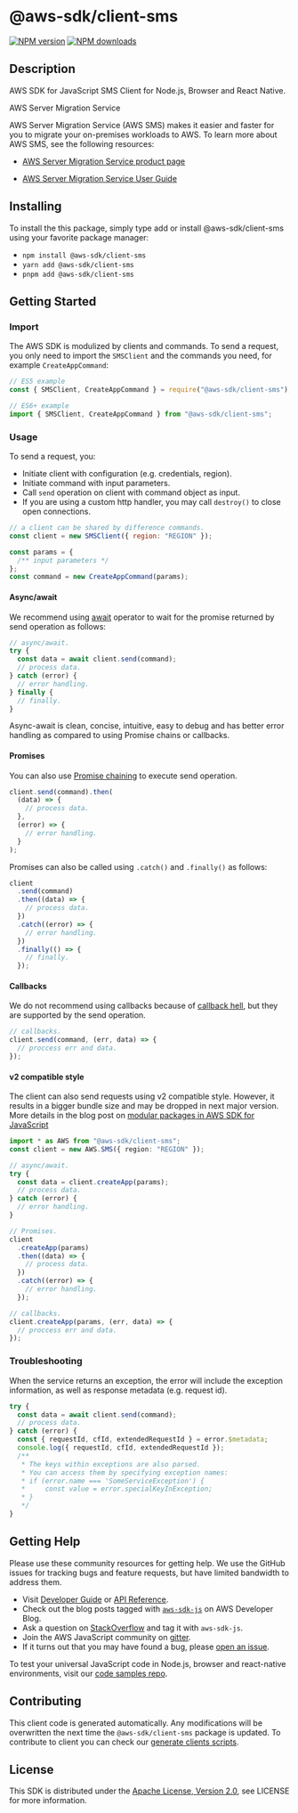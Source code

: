# @aws-sdk/client-sms

[![NPM version](https://img.shields.io/npm/v/@aws-sdk/client-sms/latest.svg)](https://www.npmjs.com/package/@aws-sdk/client-sms)
[![NPM downloads](https://img.shields.io/npm/dm/@aws-sdk/client-sms.svg)](https://www.npmjs.com/package/@aws-sdk/client-sms)

## Description

AWS SDK for JavaScript SMS Client for Node.js, Browser and React Native.

<fullname>AWS Server Migration Service</fullname>

<p>AWS Server Migration Service (AWS SMS) makes it easier and faster for you to migrate your
on-premises workloads to AWS. To learn more about AWS SMS, see the following
resources:</p>
<ul>
<li>
<p>
<a href="http://aws.amazon.com/server-migration-service/">AWS Server Migration Service
product page</a>
</p>
</li>
<li>
<p>
<a href="https://docs.aws.amazon.com/server-migration-service/latest/userguide/">AWS Server Migration Service User Guide</a>
</p>
</li>
</ul>

## Installing

To install the this package, simply type add or install @aws-sdk/client-sms
using your favorite package manager:

- `npm install @aws-sdk/client-sms`
- `yarn add @aws-sdk/client-sms`
- `pnpm add @aws-sdk/client-sms`

## Getting Started

### Import

The AWS SDK is modulized by clients and commands.
To send a request, you only need to import the `SMSClient` and
the commands you need, for example `CreateAppCommand`:

```js
// ES5 example
const { SMSClient, CreateAppCommand } = require("@aws-sdk/client-sms");
```

```ts
// ES6+ example
import { SMSClient, CreateAppCommand } from "@aws-sdk/client-sms";
```

### Usage

To send a request, you:

- Initiate client with configuration (e.g. credentials, region).
- Initiate command with input parameters.
- Call `send` operation on client with command object as input.
- If you are using a custom http handler, you may call `destroy()` to close open connections.

```js
// a client can be shared by difference commands.
const client = new SMSClient({ region: "REGION" });

const params = {
  /** input parameters */
};
const command = new CreateAppCommand(params);
```

#### Async/await

We recommend using [await](https://developer.mozilla.org/en-US/docs/Web/JavaScript/Reference/Operators/await)
operator to wait for the promise returned by send operation as follows:

```js
// async/await.
try {
  const data = await client.send(command);
  // process data.
} catch (error) {
  // error handling.
} finally {
  // finally.
}
```

Async-await is clean, concise, intuitive, easy to debug and has better error handling
as compared to using Promise chains or callbacks.

#### Promises

You can also use [Promise chaining](https://developer.mozilla.org/en-US/docs/Web/JavaScript/Guide/Using_promises#chaining)
to execute send operation.

```js
client.send(command).then(
  (data) => {
    // process data.
  },
  (error) => {
    // error handling.
  }
);
```

Promises can also be called using `.catch()` and `.finally()` as follows:

```js
client
  .send(command)
  .then((data) => {
    // process data.
  })
  .catch((error) => {
    // error handling.
  })
  .finally(() => {
    // finally.
  });
```

#### Callbacks

We do not recommend using callbacks because of [callback hell](http://callbackhell.com/),
but they are supported by the send operation.

```js
// callbacks.
client.send(command, (err, data) => {
  // proccess err and data.
});
```

#### v2 compatible style

The client can also send requests using v2 compatible style.
However, it results in a bigger bundle size and may be dropped in next major version. More details in the blog post
on [modular packages in AWS SDK for JavaScript](https://aws.amazon.com/blogs/developer/modular-packages-in-aws-sdk-for-javascript/)

```ts
import * as AWS from "@aws-sdk/client-sms";
const client = new AWS.SMS({ region: "REGION" });

// async/await.
try {
  const data = client.createApp(params);
  // process data.
} catch (error) {
  // error handling.
}

// Promises.
client
  .createApp(params)
  .then((data) => {
    // process data.
  })
  .catch((error) => {
    // error handling.
  });

// callbacks.
client.createApp(params, (err, data) => {
  // proccess err and data.
});
```

### Troubleshooting

When the service returns an exception, the error will include the exception information,
as well as response metadata (e.g. request id).

```js
try {
  const data = await client.send(command);
  // process data.
} catch (error) {
  const { requestId, cfId, extendedRequestId } = error.$metadata;
  console.log({ requestId, cfId, extendedRequestId });
  /**
   * The keys within exceptions are also parsed.
   * You can access them by specifying exception names:
   * if (error.name === 'SomeServiceException') {
   *     const value = error.specialKeyInException;
   * }
   */
}
```

## Getting Help

Please use these community resources for getting help.
We use the GitHub issues for tracking bugs and feature requests, but have limited bandwidth to address them.

- Visit [Developer Guide](https://docs.aws.amazon.com/sdk-for-javascript/v3/developer-guide/welcome.html)
  or [API Reference](https://docs.aws.amazon.com/AWSJavaScriptSDK/v3/latest/index.html).
- Check out the blog posts tagged with [`aws-sdk-js`](https://aws.amazon.com/blogs/developer/tag/aws-sdk-js/)
  on AWS Developer Blog.
- Ask a question on [StackOverflow](https://stackoverflow.com/questions/tagged/aws-sdk-js) and tag it with `aws-sdk-js`.
- Join the AWS JavaScript community on [gitter](https://gitter.im/aws/aws-sdk-js-v3).
- If it turns out that you may have found a bug, please [open an issue](https://github.com/aws/aws-sdk-js-v3/issues/new/choose).

To test your universal JavaScript code in Node.js, browser and react-native environments,
visit our [code samples repo](https://github.com/aws-samples/aws-sdk-js-tests).

## Contributing

This client code is generated automatically. Any modifications will be overwritten the next time the `@aws-sdk/client-sms` package is updated.
To contribute to client you can check our [generate clients scripts](https://github.com/aws/aws-sdk-js-v3/tree/main/scripts/generate-clients).

## License

This SDK is distributed under the
[Apache License, Version 2.0](http://www.apache.org/licenses/LICENSE-2.0),
see LICENSE for more information.
